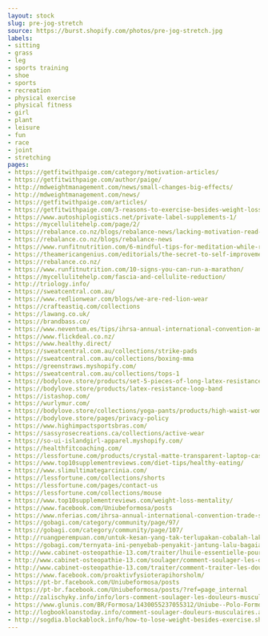 ```yaml
---
layout: stock
slug: pre-jog-stretch
source: https://burst.shopify.com/photos/pre-jog-stretch.jpg
labels:
- sitting
- grass
- leg
- sports training
- shoe
- sports
- recreation
- physical exercise
- physical fitness
- girl
- plant
- leisure
- fun
- race
- joint
- stretching
pages:
- https://getfitwithpaige.com/category/motivation-articles/
- https://getfitwithpaige.com/author/paige/
- http://mdweightmanagement.com/news/small-changes-big-effects/
- http://mdweightmanagement.com/news/
- https://getfitwithpaige.com/articles/
- https://getfitwithpaige.com/3-reasons-to-exercise-besides-weight-loss/
- https://www.autoshiplogistics.net/private-label-supplements-1/
- https://mycellulitehelp.com/page/2/
- https://rebalance.co.nz/blogs/rebalance-news/lacking-motivation-read-our-tips-on-how-to-get-your-exercise-mojo-on
- https://rebalance.co.nz/blogs/rebalance-news
- https://www.runfitnutrition.com/6-mindful-tips-for-meditation-while-running/
- https://theamericangenius.com/editorials/the-secret-to-self-improvement-isnt-always-about-improvements/
- https://rebalance.co.nz/
- https://www.runfitnutrition.com/10-signs-you-can-run-a-marathon/
- https://mycellulitehelp.com/fascia-and-cellulite-reduction/
- http://triology.info/
- https://sweatcentral.com.au/
- https://www.redlionwear.com/blogs/we-are-red-lion-wear
- https://crafteastiq.com/collections
- https://lawang.co.uk/
- https://brandbass.co/
- https://www.neventum.es/tips/ihrsa-annual-international-convention-and-trade-show
- https://www.flickdeal.co.nz/
- https://www.healthy.direct/
- https://sweatcentral.com.au/collections/strike-pads
- https://sweatcentral.com.au/collections/boxing-mma
- https://greenstraws.myshopify.com/
- https://sweatcentral.com.au/collections/tops-1
- https://bodylove.store/products/set-5-pieces-of-long-latex-resistance-bands-1-8m
- https://bodylove.store/products/latex-resistance-loop-band
- https://istashop.com/
- https://wurlymur.com/
- https://bodylove.store/collections/yoga-pants/products/high-waist-women-short-underwear
- https://bodylove.store/pages/privacy-policy
- https://www.highimpactsportsbras.com/
- https://sassyrosecreations.ca/collections/active-wear
- https://so-ui-islandgirl-apparel.myshopify.com/
- https://healthfitcoaching.com/
- https://lessfortune.com/products/crystal-matte-transparent-laptop-case-cover-for-macbook-air-13-12-11-15-pro-retina-13-3-15-4-for-carcasa-macbook-pro-13-case
- https://www.top10supplementreviews.com/diet-tips/healthy-eating/
- https://www.slimultimategarcinia.com/
- https://lessfortune.com/collections/shorts
- https://lessfortune.com/pages/contact-us
- https://lessfortune.com/collections/mouse
- https://www.top10supplementreviews.com/weight-loss-mentality/
- https://www.facebook.com/Uniubeformosa/posts
- https://www.nferias.com/ihrsa-annual-international-convention-trade-show/
- https://gobagi.com/category/community/page/97/
- https://gobagi.com/category/community/page/107/
- http://ruangperempuan.com/untuk-kesan-yang-tak-terlupakan-cobalah-lakoni-hal-ini-dengan-sahabat-kesayangan/
- https://gobagi.com/ternyata-ini-penyebab-penyakit-jantung-lalu-bagaiamana-cara-pencegahannya/
- http://www.cabinet-osteopathie-13.com/traiter/lhuile-essentielle-pour-lutter-contre-les-douleurs-musculaires
- http://www.cabinet-osteopathie-13.com/soulager/comment-soulager-les-douleurs-musculaires
- http://www.cabinet-osteopathie-13.com/traiter/comment-traiter-les-douleurs-articulaires-et-musculaires
- https://www.facebook.com/proaktivfysioterapihorsholm/
- https://pt-br.facebook.com/Uniubeformosa/posts
- https://pt-br.facebook.com/Uniubeformosa/posts/?ref=page_internal
- http://zalischyky.info/info/lors-comment-soulager-les-douleurs-musculaires
- https://www.glunis.com/BR/Formosa/1430055237055312/Uniube--Polo-Formosa
- http://logbookloanstoday.info/comment-soulager-douleurs-musculaires.aspx
- http://sogdia.blockablock.info/how-to-lose-weight-besides-exercise.shtml
---
```

